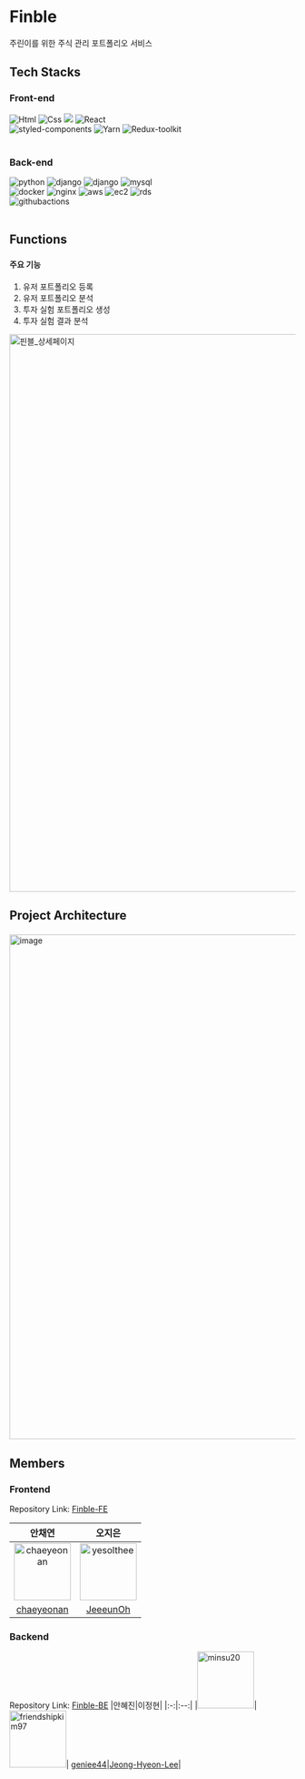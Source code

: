 # Finble
주린이를 위한 주식 관리 포트폴리오 서비스


## Tech Stacks </p>

### Front-end </p>
<div>
    <img alt="Html" src ="https://img.shields.io/badge/HTML5-E34F26.svg?&style=round-square&logo=HTML5&logoColor=white"/>
    <img alt="Css" src ="https://img.shields.io/badge/CSS3-1572B6.svg?&style=round-square&logo=CSS3&logoColor=white"/>
    <img src="https://img.shields.io/badge/TypeScript-3776AB?style=round-square&logo=TypeScript&logoColor=white">
    <img alt="React" src ="https://img.shields.io/badge/React-87CEFA.svg?&style=round-square&logo=REACT&logoColor=white"/>
  </div>

<div>
    <img alt="styled-components" src ="https://img.shields.io/badge/styled-components-DB7093.svg?&style=round-square&logo=styled-components&logoColor=white"/>
    <img alt="Yarn" src ="https://img.shields.io/badge/Yarn-2C8EBB.svg?&style=round-square&logo=Yarn&logoColor=white"/>
    <img alt="Redux-toolkit" src ="https://img.shields.io/badge/Redux toolkit-764ABC.svg?&style=round-square&logo=Redux&logoColor=white"/>
  </div>

<br>

### Back-end </p>

<div>
    <img alt="python" src ="https://img.shields.io/badge/python-3776AB.svg?&style=round-square&logo=python&logoColor=white"/>
    <img alt="django" src ="https://img.shields.io/badge/django-092E20.svg?&style=round-square&logo=django&logoColor=white"/>
    <img alt="django" src ="https://img.shields.io/badge/django rest framework-092E20.svg?&style=round-square&logo=django&logoColor=white"/>
    <img alt="mysql" src = "https://img.shields.io/badge/mysql-4479A1?style=round-square&logo=mysql&logoColor=white">
<div>
    <img alt="docker" src ="https://img.shields.io/badge/docker-2496ED.svg?&style=round-square&logo=docker&logoColor=white"/>
    <img alt="nginx" src ="https://img.shields.io/badge/nginx-009639?style=round-square&logo=nginx&logoColor=white">
    <img alt="aws" src ="https://img.shields.io/badge/aws-232F3E?style=round-square&logo=amazonaws&logoColor=white">
    <img alt="ec2" src ="https://img.shields.io/badge/amazonec2-FF9900?style=round-square&logo=amazonec2&logoColor=white">
    <img alt="rds" src ="https://img.shields.io/badge/amazonrds-527FFF?style=round-square&logo=amazonrds&logoColor=white">
<div>
    <img alt="githubactions" src ="https://img.shields.io/badge/githubactions-2088FF?style=round-square&logo=githubactions&logoColor=white">
  </div>

<br>

## Functions </p>
#### 주요 기능
1. 유저 포트폴리오 등록
2. 유저 포트폴리오 분석
2. 투자 실험 포트폴리오 생성
3. 투자 실험 결과 분석

<img width="980" alt="핀블_상세페이지" src="https://github.com/finble-dev/.github/assets/86969518/10a0c95d-6514-43a3-8747-b16a9265ebc6">

## Project Architecture </p>
<img width="887" alt="image" src="https://user-images.githubusercontent.com/65931227/218295274-81b71e8c-95fe-40cf-b4b1-3240e50d2f33.png">

<br>

## Members</p>

### Frontend
Repository Link: [Finble-FE](https://github.com/finble-dev/Finble-FE)

|안채연|오지은|
|:-:|:---:|
|<img src="https://avatars.githubusercontent.com/u/90609254?v=4" alt="chaeyeonan" width="100" height="100">|<img src="https://avatars.githubusercontent.com/u/100078144?v=4" alt="yesolthee" width="100" height="100">
|[chaeyeonan](https://github.com/chaeyeonan)|[JeeeunOh](https://github.com/JeeeunOh)|

### Backend
Repository Link: [Finble-BE](https://github.com/finble-dev/Finble-BE)
|안혜진|이정현|
|:-:|:--:|
|<img src="https://avatars.githubusercontent.com/u/86006389?v=4" alt="minsu20" width="100" height="100">|<img src="https://avatars.githubusercontent.com/u/61726631?v=4" alt="friendshipkim97" width="100" height="100">|
[geniee44](https://github.com/geniee44)|[Jeong-Hyeon-Lee](https://github.com/Jeong-Hyeon-Lee)|
